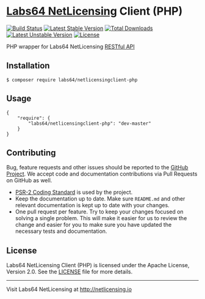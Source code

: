 # [Labs64 NetLicensing] Client (PHP)

[![Build Status](https://travis-ci.org/Labs64/NetLicensingClient-php.svg?branch=master)](https://travis-ci.org/Labs64/NetLicensingClient-php)
[![Latest Stable Version](https://poser.pugx.org/labs64/netlicensingclient-php/v/stable)](https://packagist.org/packages/labs64/netlicensingclient-php)
[![Total Downloads](https://poser.pugx.org/labs64/netlicensingclient-php/downloads)](https://packagist.org/packages/labs64/netlicensingclient-php)
[![Latest Unstable Version](https://poser.pugx.org/labs64/netlicensingclient-php/v/unstable)](https://packagist.org/packages/labs64/netlicensingclient-php)
[![License](https://poser.pugx.org/labs64/netlicensingclient-php/license)](https://packagist.org/packages/labs64/netlicensingclient-php)

PHP wrapper for Labs64 NetLicensing [RESTful API]

## Installation

```
$ composer require labs64/netlicensingclient-php
```

## Usage

```
{
    "require": {
        "labs64/netlicensingclient-php": "dev-master"
    }
}
```

## Contributing

Bug, feature requests and other issues should be reported to the [GitHub Project]. We accept code and documentation contributions via Pull Requests on GitHub as well.

- [PSR-2 Coding Standard] is used by the project.
- Keep the documentation up to date. Make sure `README.md` and other relevant documentation is kept up to date with your changes.
- One pull request per feature. Try to keep your changes focused on solving a single problem. This will make it easier for us to review the change and easier for you to make sure you have updated the necessary tests and documentation.

## License

Labs64 NetLicensing Client (PHP) is licensed under the Apache License, Version 2.0. See the [LICENSE](LICENSE) file for more details.

---

Visit Labs64 NetLicensing at http://netlicensing.io

[Labs64 NetLicensing]: http://netlicensing.io
[RESTful API]: http://l64.cc/nl10
[GitHub project]: https://github.com/Labs64/NetLicensingClient-php
[PSR-2 Coding Standard]: https://github.com/php-fig/fig-standards/blob/master/accepted/PSR-2-coding-style-guide.md
